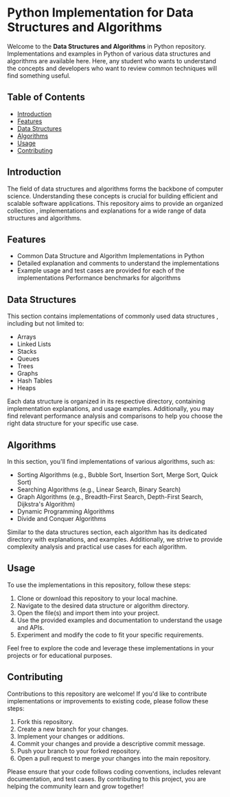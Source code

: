 # Python Implementation for Data Structures and Algorithms

Welcome to the **Data Structures and Algorithms** in Python repository. Implementations and examples in Python of various data structures and algorithms are available here. Here, any student who wants to understand the concepts and developers who want to review common techniques will find something useful.

## Table of Contents

- [Introduction](#introduction)
- [Features](#features)
- [Data Structures](#data-structures)
- [Algorithms](#algorithms)
- [Usage](#usage)
- [Contributing](#contributing)

## Introduction

The field of data structures and algorithms forms the backbone of computer science. Understanding these concepts is crucial for building efficient and scalable software applications. This repository aims to provide an organized collection , implementations and explanations for a wide range of data structures and algorithms.

## Features

- Common Data Structure and Algorithm Implementations in Python
- Detailed explanation and comments to understand the implementations
- Example usage and test cases are provided for each of the implementations
Performance benchmarks for algorithms

## Data Structures

This section contains implementations of commonly used data structures , including but not limited to:

- Arrays
- Linked Lists
- Stacks
- Queues
- Trees
- Graphs
- Hash Tables
- Heaps

Each data structure is organized in its respective directory, containing implementation explanations, and usage examples. Additionally, you may find relevant performance analysis and comparisons to help you choose the right data structure for your specific use case.

## Algorithms

In this section, you'll find implementations of various algorithms, such as:

- Sorting Algorithms (e.g., Bubble Sort, Insertion Sort, Merge Sort, Quick Sort)
- Searching Algorithms (e.g., Linear Search, Binary Search)
- Graph Algorithms (e.g., Breadth-First Search, Depth-First Search, Dijkstra's Algorithm)
- Dynamic Programming Algorithms
- Divide and Conquer Algorithms

Similar to the data structures section, each algorithm has its dedicated directory with explanations, and examples. Additionally, we strive to provide complexity analysis and practical use cases for each algorithm.

## Usage

To use the implementations in this repository, follow these steps:

1. Clone or download this repository to your local machine.
2. Navigate to the desired data structure or algorithm directory.
3. Open the file(s) and import them into your project.
4. Use the provided examples and documentation to understand the usage and APIs.
5. Experiment and modify the code to fit your specific requirements.

Feel free to explore the code and leverage these implementations in your projects or for educational purposes.

## Contributing

Contributions to this repository are welcome! If you'd like to contribute implementations or improvements to existing code, please follow these steps:

1. Fork this repository.
2. Create a new branch for your changes.
3. Implement your changes or additions.
4. Commit your changes and provide a descriptive commit message.
5. Push your branch to your forked repository.
6. Open a pull request to merge your changes into the main repository.

Please ensure that your code follows coding conventions, includes relevant documentation, and test cases. By contributing to this project, you are helping the community learn and grow together!
